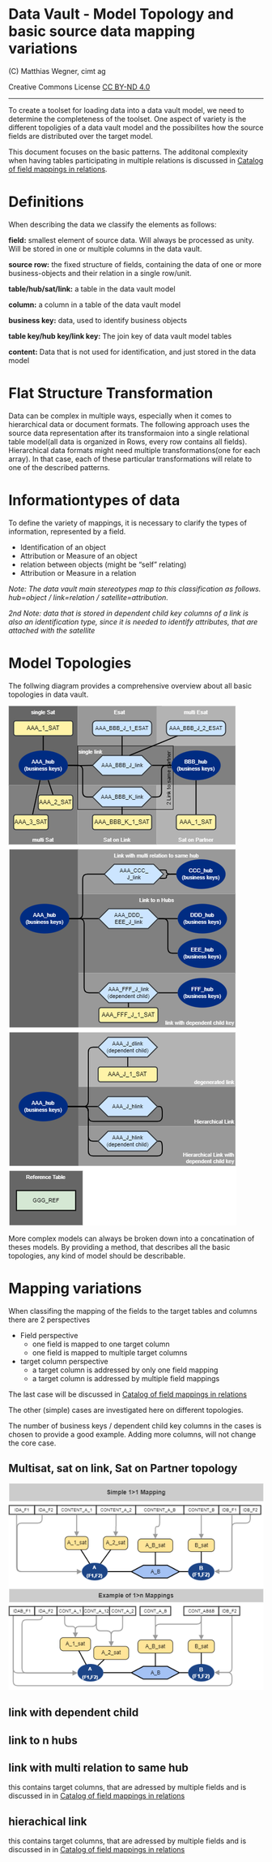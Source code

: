 Data Vault - Model Topology and basic source data mapping variations
==============================
(C) Matthias Wegner, cimt ag

Creative Commons License [CC BY-ND 4.0](https://creativecommons.org/licenses/by-nd/4.0/)

---------

To create a toolset for loading data into a data vault model, we need to
determine the completeness of the toolset. 
One aspect of variety is the different topoligies of a data vault model and the possibilites how the source fields are distributed over the target model.

This document focuses on the basic patterns.
The additonal complexity when having tables participating in multiple relations is 
discussed in [Catalog of field mappings in relations](./catalog_of_field_mappings_in_relations.md).


# Definitions
When describing the data we classify the elements as follows:

**field:** smallest element of source data. Will always be processed as unity. Will be stored in one or multiple columns in the data vault.

**source row:** the fixed structure of fields, containing the data of one or more business-objects and their relation in a single row/unit. 

**table/hub/sat/link:** a table in the data vault model

**column:** a column in a table of the data vault model

**business key:** data, used to identify business objects

**table key/hub key/link key:** The join key of data vault model tables

**content:** Data that is not used for identification, and just stored in the data model

# Flat Structure Transformation
Data can be complex in multiple ways, especially when it comes to hierarchical data or document formats. The following approach uses the source data representation after its transformaion into a single relational table model(all data is organized in Rows, every row contains all fields). Hierarchical data formats might need multiple transformations(one for each array). In that case, each of these particular transformations will relate to one of the described patterns. 

# Informationtypes of data
To define the variety of mappings, it is necessary to clarify the types of information, represented by a field.

- Identification of an object
- Attribution or Measure of an object
- relation between objects (might be “self” relating)
- Attribution or Measure in a relation

*Note: The data vault main stereotypes map to this classification as follows.  hub=object / link=relation / satellite=attribution.*

*2nd Note: data that is stored in dependent child key columns of a link is also an identification type, since it is needed to identify attributes, that are attached with the satellite*

# Model Topologies

The follwing diagram provides a comprehensive overview about all 
basic topologies in data vault.

![topologie catalog](./images/data_vault_model_topologies.drawio.png)

More complex models can always be broken down into a concatination of theses models. By providing a method, that describes all the basic topologies, any kind of model should be describable.

# Mapping variations

When classifing the mapping of the fields to the target tables and columns there are 2 perspectives 
- Field perspective
    - one field is mapped to one target column
    - one field is mapped to multiple target columns
- target column perspective    
    - a target column is addressed by only one field mapping
    - a target column is addressed by multiple field mappings

The last case will be discussed in [Catalog of field mappings in relations](./catalog_of_field_mappings_in_relations.md)

The other (simple) cases are investigated here on different topologies.

The number of business keys / dependent child key columns  in the cases is
chosen to provide a good example. Adding more columns, will not change the 
core case. 

## Multisat, sat on link, Sat on Partner topology
![multisat,sat on link, sat on partner](./images/source_mapping_multisat_sat_on_link_sat_on_partner.drawio.png)

## link with dependent child

## link to n hubs

## link with multi relation to same hub
this contains target columns, that are adressed by multiple fields and is
discussed in  in [Catalog of field mappings in relations](./catalog_of_field_mappings_in_relations.md)


## hierachical link
this contains target columns, that are adressed by multiple fields and is
discussed in  in [Catalog of field mappings in relations](./catalog_of_field_mappings_in_relations.md)
